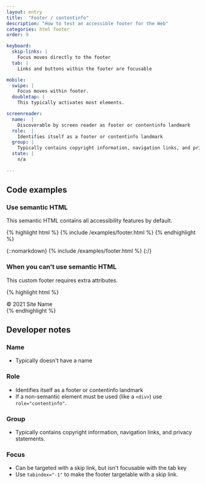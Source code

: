 ```yaml
---
layout: entry
title:  "Footer / contentinfo"
description: "How to test an accessible footer for the Web"
categories: html footer
order: 9

keyboard:
  skip-links: |
    Focus moves directly to the footer
  tab: |
    Links and buttons within the footer are focusable

mobile:
  swipe: |
    Focus moves within footer.
  doubletap: |
    This typically activates most elements.

screenreader:
  name:  |
    Discoverable by screen reader as footer or contentinfo landmark
  role:  |
    Identifies itself as a footer or contentinfo landmark
  group: |
    Typically contains copyright information, navigation links, and privacy statements.
  state: |
    n/a
      
---
```


## Code examples

### Use semantic HTML

This semantic HTML contains all accessibility features by default.

{% highlight html %}
{% include /examples/footer.html %}
{% endhighlight %}

{::nomarkdown}
{% include /examples/footer.html %}
{:/}

### When you can't use semantic HTML

This custom footer requires extra attributes.

{% highlight html %}
<div role="contentinfo" tabindex="-1" id="example-footer">
  &copy; 2021 Site Name
</div>
{% endhighlight %}

## Developer notes

### Name
- Typically doesn't have a name

### Role

- Identifies itself as a footer or contentinfo landmark
- If a non-semantic element must be used (like a `<div>`) use `role="contentinfo"`.

### Group

- Typically contains copyright information, navigation links, and privacy statements.

### Focus

- Can be targeted with a skip link, but isn't focusable with the tab key
- Use `tabindex="-1"` to make the footer targetable with a skip link.


